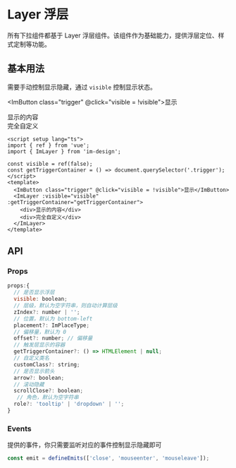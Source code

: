 # Layer 浮层

所有下拉组件都基于 Layer 浮层组件。该组件作为基础能力，提供浮层定位、样式定制等功能。

## 基本用法

需要手动控制显示隐藏，通过 `visible` 控制显示状态。

<script setup lang="ts">
import { ref } from 'vue';
import {ImLayer} from 'im-design';

const visible = ref(false);
const getTriggerContainer = () => document.querySelector('.trigger');
</script>

<ImButton class="trigger" @click="visible = !visible">显示</ImButton>

<ImLayer :visible="visible" :getTriggerContainer="getTriggerContainer">
  <div>显示的内容</div>
  <div>完全自定义</div>
</ImLayer>

```vue
<script setup lang="ts">
import { ref } from 'vue';
import { ImLayer } from 'im-design';

const visible = ref(false);
const getTriggerContainer = () => document.querySelector('.trigger');
</script>
<template>
  <ImButton class="trigger" @click="visible = !visible">显示</ImButton>
  <ImLayer :visible="visible" :getTriggerContainer="getTriggerContainer">
    <div>显示的内容</div>
    <div>完全自定义</div>
  </ImLayer>
</template>
```

## API

### Props

```js
props:{
  // 是否显示浮层
  visible: boolean;
  // 层级，默认为空字符串，则自动计算层级
  zIndex?: number | '';
  // 位置，默认为 bottom-left
  placement?: ImPlaceType;
  // 偏移量，默认为 0
  offset?: number; // 偏移量
  // 触发层显示的容器
  getTriggerContainer?: () => HTMLElement | null;
  // 自定义类名
  customClass?: string;
  // 是否显示箭头
  arrow?: boolean;
  // 滚动隐藏
  scrollClose?: boolean;
   // 角色，默认为空字符串
  role?: 'tooltip' | 'dropdown' | '';
}
```

### Events

提供的事件，你只需要监听对应的事件控制显示隐藏即可

```js
const emit = defineEmits(['close', 'mouseenter', 'mouseleave']);
```
